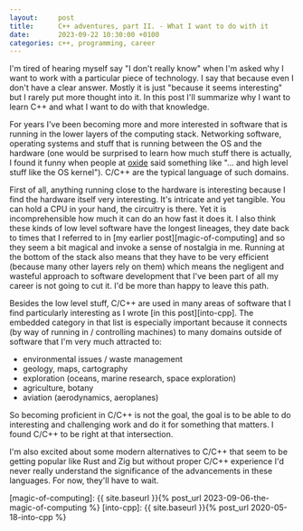 ```yaml
---
layout:     post
title:      C++ adventures, part II. - What I want to do with it
date:       2023-09-22 10:30:00 +0100
categories: c++, programming, career
---
```


I'm tired of hearing myself say "I don't really know" when I'm asked why I want to work with a particular
piece of technology. I say that because even I don't have a clear
answer. Mostly it is just "because it seems interesting" but I rarely put more thought into it.
In this post I'll summarize why I want to learn C++ and what I want to do with that knowledge.

For years I've been becoming more and more interested in software that is running in the lower
layers of the computing stack. Networking software, operating systems and stuff that is running
between the OS and the hardware (one would be surprised to learn how much stuff there is actually,
I found it funny when people at [oxide][oxide] said something like "... and high level stuff like the OS kernel").
C/C++ are the typical language of such domains.

First of all, anything running close to the hardware is interesting because I find the hardware itself 
very interesting. It's intricate and yet tangible. You can hold a CPU in your hand, the circuitry is there.
Yet it is incomprehensible how much it can do an how fast it does it.
I also think these kinds of low level software have the longest lineages, they date back to times that I referred to
in [my earlier post][magic-of-computing] and so they seem a bit magical and invoke a sense of nostalgia in me.
Running at the bottom of the stack also means that they have to be very efficient (because many other layers rely
on them) which means the negligent and wasteful approach to software development that I've been part of all my
career is not going to cut it. I'd be more than happy to leave this path.

Besides the low level stuff, C/C++ are used in many areas of software that I find particularly
interesting as I wrote [in this post][into-cpp]. The embedded category in that list is especially
important because it connects (by way of running in / controlling machines)
to many domains outside of software that I'm very much attracted to:

- environmental issues / waste management
- geology, maps, cartography
- exploration (oceans, marine research, space exploration)
- agriculture, botany
- aviation (aerodynamics, aeroplanes)

So becoming proficient in C/C++ is not the goal, the goal is to be able to do interesting
and challenging work and do it for something that matters. I found C/C++ to be right at
that intersection.

I'm also excited about some modern alternatives to C/C++ that seem to be getting popular like
Rust and Zig but without proper C/C++ experience I'd never really understand the significance
of the advancements in these languages. For now, they'll have to wait.

[oxide]: https://oxide.computer/
[magic-of-computing]: {{ site.baseurl }}{% post_url 2023-09-06-the-magic-of-computing %}
[into-cpp]: {{ site.baseurl }}{% post_url 2020-05-18-into-cpp %}
